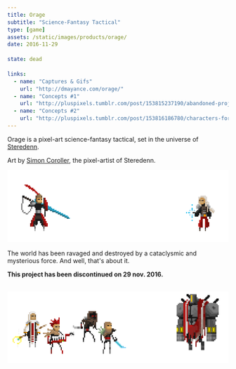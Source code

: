 ```yaml
---
title: Orage
subtitle: "Science-Fantasy Tactical"
type: [game]
assets: /static/images/products/orage/
date: 2016-11-29

state: dead

links:
  - name: "Captures & Gifs"
    url: "http://dmayance.com/orage/"
  - name: "Concepts #1"
    url: "http://pluspixels.tumblr.com/post/153815237190/abandoned-project-started-with-pixelnest"
  - name: "Concepts #2"
    url: "http://pluspixels.tumblr.com/post/153816186780/characters-for-orage-see-last-post-that-was-a"
---
```



Orage is a pixel-art science-fantasy tactical, set in the universe of [Steredenn](/products/steredenn/).

Art by [Simon Coroller](http://pluspixels.tumblr.com/), the pixel-artist of Steredenn.

<img src="/static/images/products/orage/C1.png">

The world has been ravaged and destroyed by a cataclysmic and mysterious force. And well, that's about it.

**This project has been discontinued on 29 nov. 2016.**

<br><img src="/static/images/products/orage/C2.png">
